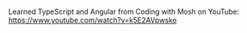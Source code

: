 Learned TypeScript and Angular from Coding with Mosh on YouTube:
https://www.youtube.com/watch?v=k5E2AVpwsko
